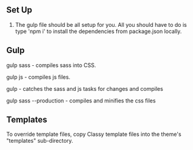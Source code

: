 Set Up
--------

1. The gulp file should be all setup for you. All you should have to do is type 'npm i' to install the dependencies from package.json locally.


Gulp
--------
gulp sass - compiles sass into CSS.

gulp js - compiles js files.

gulp - catches the sass and js tasks for changes and compiles

gulp sass --production - compiles and minifies the css files


Templates
--------
To override template files, copy Classy template files into the theme's "templates" sub-directory.
